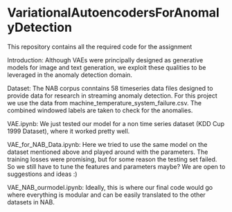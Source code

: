 # VariationalAutoencodersForAnomalyDetection
This repository contains all the required code for the assignment 

Introduction: Although VAEs were principally designed as generative models for image and text generation, we exploit these qualities to be leveraged in the anomaly detection domain. 

Dataset: The NAB corpus conntains 58 timeseries data files designed to provide data for research in streaming anomaly detection. For this project we use the data from machine_temperature_system_failure.csv. The combined windowed labels are taken to check for the anomalies. 

VAE.ipynb: We just tested our model for a non time series dataset (KDD Cup 1999 Dataset), where it worked pretty well. 

VAE_for_NAB_Data.ipynb: Here we tried to use the same model on the dataset mentioned above and played around with the parameters. The training losses were promising, but for some reason the testing set failed. So we still have to tune the features and parameters maybe? We are open to suggestions and ideas :)

VAE_NAB_ourmodel.ipynb: Ideally, this is where our final code would go where everything is modular and can be easily translated to the other datasets in NAB. 